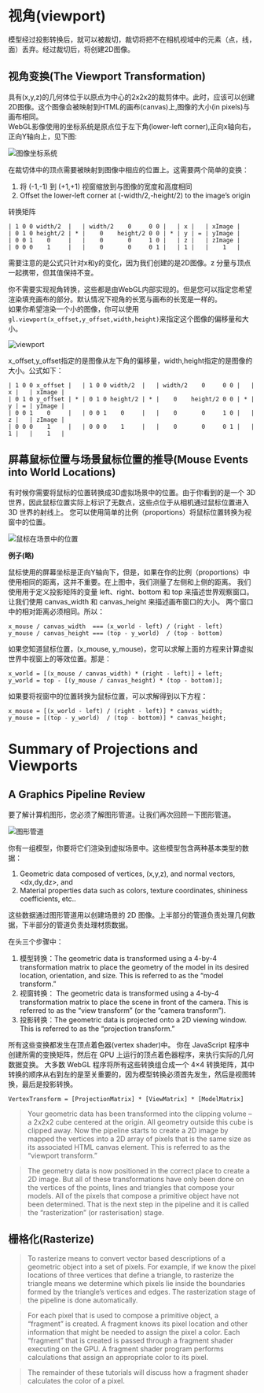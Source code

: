 # 视角(viewport)

模型经过投影转换后，就可以被裁切，裁切将把不在相机视域中的元素（点，线，面）丢弃。经过裁切后，将创建2D图像。

## 视角变换(The Viewport Transformation)

具有(x,y,z)的几何体位于以原点为中心的2x2x2的裁剪体中。此时，应该可以创建2D图像。这个图像会被映射到HTML的画布(canvas)上,图像的大小(in pixels)与画布相同。<br>
WebGL影像使用的坐标系统是原点位于左下角(lower-left corner),正向x轴向右，正向Y轴向上，见下图:

![图像坐标系统](./pic/image_coordinate_system.png)

在裁切体中的顶点需要被映射到图像中相应的位置上。这需要两个简单的变换：
1. 将 (-1,-1) 到 (+1,+1) 视窗缩放到与图像的宽度和高度相同
2. Offset the lower-left corner at (-width/2,-height/2) to the image’s origin

转换矩阵
```
| 1 0 0 width/2  |   | width/2    0     0 0 |   | x |   | xImage |
| 0 1 0 height/2 | * |    0    height/2 0 0 | * | y | = | yImage |
| 0 0 1    0     |   |    0       0     1 0 |   | z |   | zImage |
| 0 0 0    1     |   |    0       0     0 1 |   | 1 |   |    1   |
```
需要注意的是公式只针对x和y的变化，因为我们创建的是2D图像。z 分量与顶点一起携带，但其值保持不变。<br>

你不需要实现视角转换，这些都是由WebGL内部实现的。但是您可以指定您希望渲染填充画布的部分。默认情况下视角的长宽与画布的长宽是一样的。<br>
如果你希望渲染一个小的图像，你可以使用`gl.viewport(x_offset,y_offset,width,height)`来指定这个图像的偏移量和大小。<br>

![viewport](./pic/viewport.png)

x_offset,y_offset指定的是图像从左下角的偏移量，width,height指定的是图像的大小。公式如下：<br>

```
| 1 0 0 x_offset |   | 1 0 0 width/2  |   | width/2    0     0 0 |   | x |   | xImage |
| 0 1 0 y_offset | * | 0 1 0 height/2 | * |    0    height/2 0 0 | * | y | = | yImage |
| 0 0 1    0     |   | 0 0 1    0     |   |    0       0     1 0 |   | z |   | zImage |
| 0 0 0    1     |   | 0 0 0    1     |   |    0       0     0 1 |   | 1 |   |    1   |
```

## 屏幕鼠标位置与场景鼠标位置的推导(Mouse Events into World Locations)

有时候你需要将鼠标的位置转换成3D虚拟场景中的位置。由于你看到的是一个 3D 世界，因此鼠标位置实际上标识了无数点，这些点位于从相机通过鼠标位置进入 3D 世界的射线上。
您可以使用简单的比例（proportions）将鼠标位置转换为视窗中的位置。

![鼠标在场景中的位置](./pic/mouse_to_world.png)

**例子(略)**

鼠标使用的屏幕坐标是正向Y轴向下，但是，如果在你的比例（proportions）中使用相同的距离，这并不重要。在上图中，我们测量了左侧和上侧的距离。
我们使用用于定义投影矩阵的变量 left、right、bottom 和 top 来描述世界观察窗口。让我们使用 canvas_width 和 canvas_height 来描述画布窗口的大小。
两个窗口中的相对距离必须相同。所以：

```
x_mouse / canvas_width  === (x_world - left) / (right - left)
y_mouse / canvas_height === (top - y_world)  / (top - bottom)
```

如果您知道鼠标位置，(x_mouse, y_mouse)，您可以求解上面的方程来计算虚拟世界中视窗上的等效位置。那是：

```
x_world = [(x_mouse / canvas_width) * (right - left)] + left;
y_world = top - [(y_mouse / canvas_height) * (top - bottom)];
```

如果要将视窗中的位置转换为鼠标位置，可以求解得到以下方程：

```
x_mouse = [(x_world - left) / (right - left)] * canvas_width;
y_mouse = [(top - y_world)  / (top - bottom)] * canvas_height;
```

# Summary of Projections and Viewports

## A Graphics Pipeline Review

要了解计算机图形，您必须了解图形管道。让我们再次回顾一下图形管道。<br>

![图形管道](./pic/pipeline_with_clipping.png)<br>

你有一组模型，你要将它们渲染到虚拟场景中。这些模型包含两种基本类型的数据：
1. Geometric data composed of vertices, (x,y,z), and normal vectors, <dx,dy,dz>, and
2. Material properties data such as colors, texture coordinates, shininess coefficients, etc..

这些数据通过图形管道用以创建场景的 2D 图像。上半部分的管道负责处理几何数据，下半部分的管道负责处理材质数据。

在头三个步骤中：
1. 模型转换：The geometric data is transformed using a 4-by-4 transformation matrix to place the geometry of the model in its desired location, orientation, and size. This is referred to as the “model transform.”
2. 视窗转换： The geometric data is transformed using a 4-by-4 transformation matrix to place the scene in front of the camera. This is referred to as the “view transform” (or the “camera transform”).
3. 投影转换：The geometric data is projected onto a 2D viewing window. This is referred to as the “projection transform.”

所有这些变换都发生在顶点着色器(vertex shader)中。 你在 JavaScript 程序中创建所需的变换矩阵，然后在 GPU 上运行的顶点着色器程序，来执行实际的几何数据变换。 大多数 WebGL 程序将所有这些转换组合成一个 4×4 转换矩阵，其中转换的顺序从右到左的是至关重要的，因为模型转换必须首先发生，然后是视图转换，最后是投影转换。

```
VertexTransform = [ProjectionMatrix] * [ViewMatrix] * [ModelMatrix]
```

> Your geometric data has been transformed into the clipping volume – a 2x2x2 cube centered at the origin. All geometry outside this cube is clipped away. Now the pipeline starts to create a 2D image by mapped the vertices into a 2D array of pixels that is the same size as its associated HTML canvas element. This is referred to as the “viewport transform.”

> The geometry data is now positioned in the correct place to create a 2D image. But all of these transformations have only been done on the vertices of the points, lines and triangles that compose your models. All of the pixels that compose a primitive object have not been determined. That is the next step in the pipeline and it is called the “rasterization” (or rasterisation) stage.

## 栅格化(Rasterize)

> To rasterize means to convert vector based descriptions of a geometric object into a set of pixels. For example, if we know the pixel locations of three vertices that define a triangle, to rasterize the triangle means we determine which pixels lie inside the boundaries formed by the triangle’s vertices and edges. The rasterization stage of the pipeline is done automatically.<br>

> For each pixel that is used to compose a primitive object, a “fragment” is created. A fragment knows its pixel location and other information that might be needed to assign the pixel a color. Each “fragment” that is created is passed through a fragment shader executing on the GPU. A fragment shader program performs calculations that assign an appropriate color to its pixel.<br>

> The remainder of these tutorials will discuss how a fragment shader calculates the color of a pixel.<br>